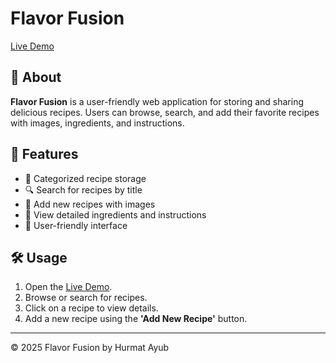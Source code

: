 # Flavor Fusion

[Live Demo](https://flavor-fusion-by-hurmat-ayub.streamlit.app/)

## 📌 About
**Flavor Fusion** is a user-friendly web application for storing and sharing delicious recipes. Users can browse, search, and add their favorite recipes with images, ingredients, and instructions.

## 🚀 Features
- 📂 Categorized recipe storage
- 🔍 Search for recipes by title
- 📝 Add new recipes with images
- 📖 View detailed ingredients and instructions
- 🎨 User-friendly interface

## 🛠️ Usage
1. Open the [Live Demo](https://flavor-fusion-by-hurmat-ayub.streamlit.app/).
2. Browse or search for recipes.
3. Click on a recipe to view details.
4. Add a new recipe using the **'Add New Recipe'** button.



---
© 2025 Flavor Fusion by Hurmat Ayub

